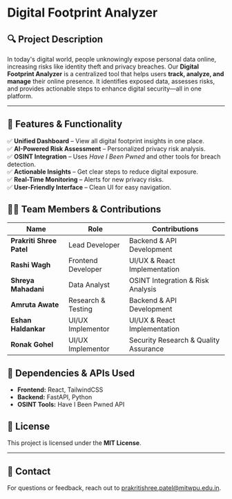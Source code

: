 # **Digital Footprint Analyzer**

## **🔍 Project Description**  
In today's digital world, people unknowingly expose personal data online, increasing risks like identity theft and privacy breaches.
Our **Digital Footprint Analyzer** is a centralized tool that helps users **track, analyze, and manage** their online presence.
It identifies exposed data, assesses risks, and provides actionable steps to enhance digital security—all in one platform.

---
## **🚀 Features & Functionality**  
✅ **Unified Dashboard** – View all digital footprint insights in one place.  
✅ **AI-Powered Risk Assessment** – Personalized privacy risk analysis.  
✅ **OSINT Integration** – Uses *Have I Been Pwned* and other tools for breach detection.  
✅ **Actionable Insights** – Get clear steps to reduce digital exposure.  
✅ **Real-Time Monitoring** – Alerts for new privacy risks.  
✅ **User-Friendly Interface** – Clean UI for easy navigation.  

## **👨‍💻 Team Members & Contributions**  
| Name                      | Role                  | Contributions |
|---------------------------|----------------------|---------------|
| **Prakriti Shree Patel**  | Lead Developer        | Backend & API Development |
| **Rashi Wagh**            | Frontend Developer    | UI/UX & React Implementation |
| **Shreya Mahadani**       | Data Analyst          | OSINT Integration & Risk Analysis |
| **Amruta Awate**          | Research & Testing    | Backend & API Development
| **Eshan Haldankar**       | UI/UX Implementor     | UI/UX & React Implementation
| **Ronak Gohel**           | UI/UX Implementor     | Security Research & Quality Assurance

## **🔗 Dependencies & APIs Used**  
- **Frontend:** React, TailwindCSS  
- **Backend:** FastAPI, Python  
- **OSINT Tools:** Have I Been Pwned API

## **📜 License**  
This project is licensed under the **MIT License**.

---
## **📩 Contact**  
For questions or feedback, reach out to [prakritishree.patel@mitwpu.edu.in](mailto:prakritishree.patel@mitwpu.edu.in).
